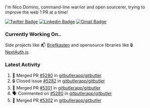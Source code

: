
I'm Nico Domino, command-line warrior and open sourcerer, trying to improve the web 1 PR at a time!

[![Twitter Badge](https://img.shields.io/badge/-@ndom91-1ca0f1?style=flat-square&labelColor=1ca0f1&logo=twitter&logoColor=white&link=https://twitter.com/ndom91)](https://twitter.com/ndom91) [![Linkedin Badge](https://img.shields.io/badge/-ndom91-blue?style=flat-square&logo=Linkedin&logoColor=white&link=https://www.linkedin.com/in/ndom91/)](https://www.linkedin.com/in/ndom91/) [![Gmail Badge](https://img.shields.io/badge/-yo@ndo.dev-c14438?style=flat-square&logo=mail.ru&logoColor=white&link=mailto:yo@ndo.dev)](mailto:yo@ndo.dev)

### Currently Working On..

Side projects like 📬 [Briefkasten](https://briefkastenhq.com) and opensource libraries like 🔒 [NextAuth.js](https://github.com/nextauthjs/next-auth).

<!--START_SECTION_PROFILE_VIEWS:readme-info-->
<!--END_SECTION_PROFILE_VIEWS:readme-info-->

<!--START_SECTION_DAILY_COMMIT:readme-info-->
<!--END_SECTION_DAILY_COMMIT:readme-info-->

<!--START_SECTION_WEEKLY_COMMIT:readme-info-->
<!--END_SECTION_WEEKLY_COMMIT:readme-info-->

### Latest Activity

<!--START_SECTION:activity-->
1. 🎉 Merged PR [#5280](https://github.com/gitbutlerapp/gitbutler/pull/5280) in [gitbutlerapp/gitbutler](https://github.com/gitbutlerapp/gitbutler)
2. 🔒 Closed issue [#5282](https://github.com/gitbutlerapp/gitbutler/issues/5282) in [gitbutlerapp/gitbutler](https://github.com/gitbutlerapp/gitbutler)
3. 🎉 Merged PR [#5301](https://github.com/gitbutlerapp/gitbutler/pull/5301) in [gitbutlerapp/gitbutler](https://github.com/gitbutlerapp/gitbutler)
4. 🗣 Commented on [#5280](https://github.com/gitbutlerapp/gitbutler/pull/5280#issuecomment-2435610146) in [gitbutlerapp/gitbutler](https://github.com/gitbutlerapp/gitbutler)
5. 🎉 Merged PR [#5302](https://github.com/gitbutlerapp/gitbutler/pull/5302) in [gitbutlerapp/gitbutler](https://github.com/gitbutlerapp/gitbutler)
<!--END_SECTION:activity-->
